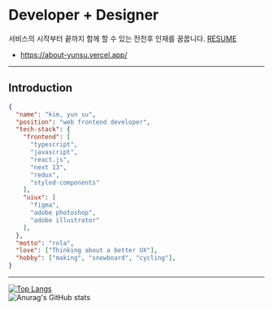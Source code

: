 Developer + Designer
====
서비스의 시작부터 끝까지 함께 할 수 있는 전천후 인재를 꿈꿉니다.
<a href="https://www.figma.com/file/NQY8ydaRTpjmLhtIaAjIJR/%EA%B9%80%EC%9C%A4%EC%88%98-resume?node-id=0%3A1&t=zUxPYvjW0b3PFHyD-1" target="_blank">RESUME</a>
- https://about-yunsu.vercel.app/

------
## Introduction
```JSON
{
  "name": "kim, yun su",
  "position": "web frontend developer",
  "tech-stack": {
    "frontend": [
      "typescript",
      "javascript",
      "react.js",
      "next 13",
      "redux",
      "styled-components"
    ],
    "uiux": [
      "figma", 
      "adobe photoshop", 
      "adobe illustrator"
    ],
  },
  "motto": "rola",
  "love": ["Thinking about a better UX"],
  "hobby": ["making", "snowboard", "cycling"],
}
```
<!-- 
## Skill

### dev
- React
- Next 13 - _learning..._
- Typescript - _learning..._
- Styled-Components
- Redux

### design
- Figma
- Adobe Photoshop
- Adobe Illustrator

### tools
- git
- github

## Experience
- Web Front-end Development.
- UX/UI & Promotion Design.
- IT & Conference Planing.
- 3D modeling & rendering.

## Digression
- 스스로 자극을 느낄 수 있는 도전적인 개발 선호.
- 더 좋은 내일을 위한 소통, 제안, 성장 선호.
- vanilla CSS를 좋아하고, UI를 구성할 때, 몰입하는 편.
- Interaction UXUI 관심. -->
<!-- 
## Projects
### WeChing :: 우리들의 칭찬 -->
------
<!-- 
<img src="https://img.shields.io/badge/JavaScript-F7DF1E?style=flat-square&logo=JavaScript&logoColor=black"/>
<img src="https://img.shields.io/badge/React.js-61DAFB?style=flat-square&logo=React&logoColor=black"/>
<img src="https://img.shields.io/badge/TypeScript-3178C6?style=flat-square&logo=TypeScript&logoColor=black"/>
<img src="https://img.shields.io/badge/StyledComponents-DB7093?style=flat-square&logo=styled-components&logoColor=black"/>
<img src="https://img.shields.io/badge/HTML5-E34F26?style=flat-square&logo=HTML5&logoColor=black"/>
<img src="https://img.shields.io/badge/CSS3-1572B6?style=flat-square&logo=CSS3&logoColor=black"/>
<img src="https://img.shields.io/badge/Figma-F24E1E?style=flat-square&logo=Figma&logoColor=black"/>
<img src="https://img.shields.io/badge/Adobe Photoshop-31A8FF?style=flat-square&logo=Adobe Photoshop&logoColor=black"/>
<img src="https://img.shields.io/badge/Adobe Illustrator-FF9A00?style=flat-square&logo=Adobe Illustrator&logoColor=black"/>
<img src="https://img.shields.io/badge/Git-F05032?style=flat-square&logo=Git&logoColor=black"/>
 -->
[![Top Langs](https://github-readme-stats.vercel.app/api/top-langs/?username=snowriceDD&layout=compact)](https://github.com/snowriceDD/github-readme-stats)
<br>
![Anurag's GitHub stats](https://github-readme-stats.vercel.app/api?username=snowriceDD&show_icons=true&theme=vue)
